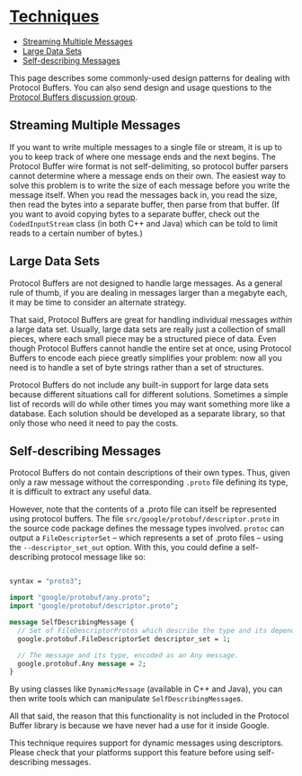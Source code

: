 # [Techniques](https://developers.google.com/protocol-buffers/docs/techniques#self-description)

- [Streaming Multiple Messages](#)
- [Large Data Sets](#)
- [Self-describing Messages](#)

This page describes some commonly-used design patterns for dealing with Protocol Buffers. You can also send design and usage questions to the [Protocol Buffers discussion group](#).

## Streaming Multiple Messages

If you want to write multiple messages to a single file or stream, it is up to you to keep track of where one message ends and the next begins. The Protocol Buffer wire format is not self-delimiting, so protocol buffer parsers cannot determine where a message ends on their own. The easiest way to solve this problem is to write the size of each message before you write the message itself. When you read the messages back in, you read the size, then read the bytes into a separate buffer, then parse from that buffer. (If you want to avoid copying bytes to a separate buffer, check out the `CodedInputStream` class (in both C++ and Java) which can be told to limit reads to a certain number of bytes.)

## Large Data Sets

Protocol Buffers are not designed to handle large messages. As a general rule of thumb, if you are dealing in messages larger than a megabyte each, it may be time to consider an alternate strategy.

That said, Protocol Buffers are great for handling individual messages *within* a large data set. Usually, large data sets are really just a collection of small pieces, where each small piece may be a structured piece of data. Even though Protocol Buffers cannot handle the entire set at once, using Protocol Buffers to encode each piece greatly simplifies your problem: now all you need is to handle a set of byte strings rather than a set of structures.

Protocol Buffers do not include any built-in support for large data sets because different situations call for different solutions. Sometimes a simple list of records will do while other times you may want something more like a database. Each solution should be developed as a separate library, so that only those who need it need to pay the costs.

## Self-describing Messages

Protocol Buffers do not contain descriptions of their own types. Thus, given only a raw message without the corresponding `.proto` file defining its type, it is difficult to extract any useful data.

However, note that the contents of a .proto file can itself be represented using protocol buffers. The file `src/google/protobuf/descriptor.proto` in the source code package defines the message types involved. `protoc` can output a `FileDescriptorSet` – which represents a set of .proto files – using the `--descriptor_set_out` option. With this, you could define a self-describing protocol message like so:

```protobuf

syntax = "proto3";

import "google/protobuf/any.proto";
import "google/protobuf/descriptor.proto";

message SelfDescribingMessage {
  // Set of FileDescriptorProtos which describe the type and its dependencies.
  google.protobuf.FileDescriptorSet descriptor_set = 1;

  // The message and its type, encoded as an Any message.
  google.protobuf.Any message = 2;
}

```

By using classes like `DynamicMessage` (available in C++ and Java), you can then write tools which can manipulate `SelfDescribingMessage`s.

All that said, the reason that this functionality is not included in the Protocol Buffer library is because we have never had a use for it inside Google.

This technique requires support for dynamic messages using descriptors. Please check that your platforms support this feature before using self-describing messages.
